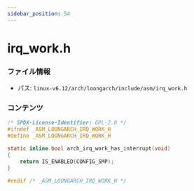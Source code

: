 ```yaml
---
sidebar_position: 54
---
```

# irq_work.h

### ファイル情報

- パス: `linux-v6.12/arch/loongarch/include/asm/irq_work.h`

### コンテンツ

```h
/* SPDX-License-Identifier: GPL-2.0 */
#ifndef _ASM_LOONGARCH_IRQ_WORK_H
#define _ASM_LOONGARCH_IRQ_WORK_H

static inline bool arch_irq_work_has_interrupt(void)
{
	return IS_ENABLED(CONFIG_SMP);
}

#endif /* _ASM_LOONGARCH_IRQ_WORK_H */

```
